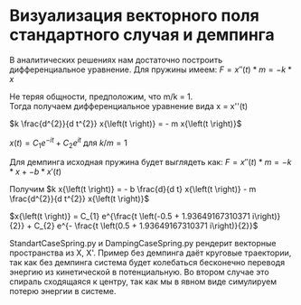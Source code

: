 
# Визуализация векторного поля стандартного случая и демпинга
  
В аналитических решениях нам достаточно построить дифференциальное уравнение. 
Для пружины имеем:
$F = x''(t) * m = -k * x$
  
Не теряя общности, предположим, что m/k = 1.  
Тогда получаем дифференциальное уравнение вида x = x''(t)  
  
$k \frac{d^{2}}{d t^{2}} x{\left(t \right)} = - m x{\left(t \right)}$

$x{\left(t \right)} = C_{1} e^{- i t} + C_{2} e^{i t}$ для $k/m = 1$

Для демпинга исходная пружина будет выглядеть как:
$F = x''(t) * m = -k * x + -b * x'(t)$

Получим 
$k x{\left(t \right)} = - b \frac{d}{d t} x{\left(t \right)} - m \frac{d^{2}}{d t^{2}} x{\left(t \right)}$

$x{\left(t \right)} = C_{1} e^{\frac{t \left(-0.5 + 1.93649167310371 i\right)}{2}} + C_{2} e^{- \frac{t \left(0.5 + 1.93649167310371 i\right)}{2}}$
 
 StandartCaseSpring.py и DampingCaseSpring.py рендерит векторные пространства из X, X'. Пример без демпинга даёт круговые траектории, так как без демпинга система будет колебаться бесконечно переводя энергию из кинетической в потенциальную. Во втором случае это спираль сходящаяся к центру, так как мы в явном виде симулируем потерю энергии в системе.
